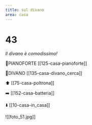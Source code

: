 ```yaml
---
title: sul divano
area: casa
---
```

# 43
_Il divano è comodissimo!_

👀PIANOFORTE [[125-casa-pianoforte]]

👀DIVANO [[135-casa-divano_cerca]]

⬆️ [[75-casa-poltrona]]

➡️ [[152-casa-batteria]]

⬇️ [[10-casa-in_casa]]

![[foto_51.jpg]]